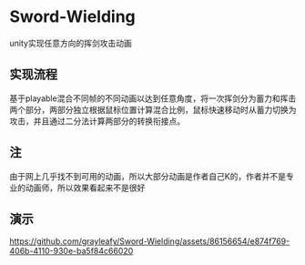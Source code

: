 # Sword-Wielding
unity实现任意方向的挥剑攻击动画
## 实现流程
基于playable混合不同帧的不同动画以达到任意角度，将一次挥剑分为蓄力和挥击两个部分，两部分独立根据鼠标位置计算混合比例，鼠标快速移动时从蓄力切换为攻击，并且通过二分法计算两部分的转换衔接点。
## 注
由于网上几乎找不到可用的动画，所以大部分动画是作者自己K的，作者并不是专业的动画师，所以效果看起来不是很好
## 演示


https://github.com/grayleafy/Sword-Wielding/assets/86156654/e874f769-406b-4110-930e-ba5f84c66020

